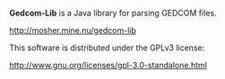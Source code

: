 **Gedcom-Lib** is a Java library for parsing GEDCOM files.

http://mosher.mine.nu/gedcom-lib

This software is distributed under the GPLv3 license:

http://www.gnu.org/licenses/gpl-3.0-standalone.html
